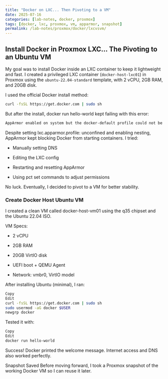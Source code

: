 ```yaml
---
title: "Docker on LXC... Then Pivoting to a VM"
date: 2025-07-16
categories: [lab-notes, docker, proxmox]
tags: [docker, lxc, proxmox, vm, apparmor, snapshot]
permalink: /lab-notes/proxmox/docker/lxcvsvm/
---
```


## Install Docker in Proxmox LXC... The Pivoting to an Ubuntu VM

My goal was to install Docker inside an LXC container to keep it lightweight and fast. I created a privileged LXC container (`docker-host-lxc01`) in Proxmox using the `ubuntu-22.04-standard` template, with 2 vCPU, 2GB RAM, and 20GB disk.

I used the official Docker install method:

```bash
curl -fsSL https://get.docker.com | sudo sh
```

But after the install, docker run hello-world kept failing with this error:

```bash
AppArmor enabled on system but the docker-default profile could not be loaded...
```

Despite setting lxc.apparmor.profile: unconfined and enabling nesting, AppArmor kept blocking Docker from starting containers. I tried:

- Manually setting DNS

- Editing the LXC config

- Restarting and resetting AppArmor

- Using pct set commands to adjust permissions

No luck. Eventually, I decided to pivot to a VM for better stability.

### Create Docker Host Ubuntu VM
I created a clean VM called docker-host-vm01 using the q35 chipset and the Ubuntu 22.04 ISO.

VM Specs:
- 2 vCPU

- 2GB RAM

- 20GB VirtIO disk

- UEFI boot + QEMU Agent

- Network: vmbr0, VirtIO model

After installing Ubuntu (minimal), I ran:

```bash
Copy
Edit
curl -fsSL https://get.docker.com | sudo sh
sudo usermod -aG docker $USER
newgrp docker
```

Tested it with:

```bash
Copy
Edit
docker run hello-world
```

Success! Docker printed the welcome message. Internet access and DNS also worked perfectly.

Snapshot Saved
Before moving forward, I took a Proxmox snapshot of the working Docker VM so I can reuse it later.